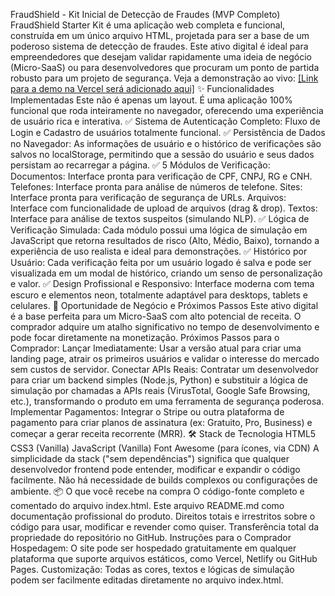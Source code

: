 FraudShield - Kit Inicial de Detecção de Fraudes (MVP Completo)
FraudShield Starter Kit é uma aplicação web completa e funcional, construída em um único arquivo HTML, projetada para ser a base de um poderoso sistema de detecção de fraudes. Este ativo digital é ideal para empreendedores que desejam validar rapidamente uma ideia de negócio (Micro-SaaS) ou para desenvolvedores que procuram um ponto de partida robusto para um projeto de segurança.
Veja a demonstração ao vivo: [[Link para a demo na Vercel será adicionado aqui]](https://fraudshield-starter-kit-git-main-dineilton-s-projects.vercel.app)
✨ Funcionalidades Implementadas
Este não é apenas um layout. É uma aplicação 100% funcional que roda inteiramente no navegador, oferecendo uma experiência de usuário rica e interativa.
✅ Sistema de Autenticação Completo: Fluxo de Login e Cadastro de usuários totalmente funcional.
✅ Persistência de Dados no Navegador: As informações de usuário e o histórico de verificações são salvos no localStorage, permitindo que a sessão do usuário e seus dados persistam ao recarregar a página.
✅ 5 Módulos de Verificação:
Documentos: Interface pronta para verificação de CPF, CNPJ, RG e CNH.
Telefones: Interface pronta para análise de números de telefone.
Sites: Interface pronta para verificação de segurança de URLs.
Arquivos: Interface com funcionalidade de upload de arquivos (drag & drop).
Textos: Interface para análise de textos suspeitos (simulando NLP).
✅ Lógica de Verificação Simulada: Cada módulo possui uma lógica de simulação em JavaScript que retorna resultados de risco (Alto, Médio, Baixo), tornando a experiência de uso realista e ideal para demonstrações.
✅ Histórico por Usuário: Cada verificação feita por um usuário logado é salva e pode ser visualizada em um modal de histórico, criando um senso de personalização e valor.
✅ Design Profissional e Responsivo: Interface moderna com tema escuro e elementos neon, totalmente adaptável para desktops, tablets e celulares.
🚀 Oportunidade de Negócio e Próximos Passos
Este ativo digital é a base perfeita para um Micro-SaaS com alto potencial de receita. O comprador adquire um atalho significativo no tempo de desenvolvimento e pode focar diretamente na monetização.
Próximos Passos para o Comprador:
Lançar Imediatamente: Usar a versão atual para criar uma landing page, atrair os primeiros usuários e validar o interesse do mercado sem custos de servidor.
Conectar APIs Reais: Contratar um desenvolvedor para criar um backend simples (Node.js, Python) e substituir a lógica de simulação por chamadas a APIs reais (VirusTotal, Google Safe Browsing, etc.), transformando o produto em uma ferramenta de segurança poderosa.
Implementar Pagamentos: Integrar o Stripe ou outra plataforma de pagamento para criar planos de assinatura (ex: Gratuito, Pro, Business) e começar a gerar receita recorrente (MRR).
🛠️ Stack de Tecnologia
HTML5
CSS3 (Vanilla)
JavaScript (Vanilla)
Font Awesome (para ícones, via CDN)
A simplicidade da stack ("sem dependências") significa que qualquer desenvolvedor frontend pode entender, modificar e expandir o código facilmente. Não há necessidade de builds complexos ou configurações de ambiente.
📦 O que você recebe na compra
O código-fonte completo e comentado do arquivo index.html.
Este arquivo README.md como documentação profissional do produto.
Direitos totais e irrestritos sobre o código para usar, modificar e revender como quiser.
Transferência total da propriedade do repositório no GitHub.
Instruções para o Comprador
Hospedagem: O site pode ser hospedado gratuitamente em qualquer plataforma que suporte arquivos estáticos, como Vercel, Netlify ou GitHub Pages.
Customização: Todas as cores, textos e lógicas de simulação podem ser facilmente editadas diretamente no arquivo index.html.
